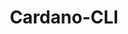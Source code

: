 ---
template: TermDetailPage
title: Cardano-CLI
description: The command line interface from which a user can interact with the Cardano node and blockchain.
aliases: the cardano command line interface, cardano-cli, the cardano-cli, cardano command line interface, programming cardano, cardano stake pool operator, submit a transaction on cardano using the cli
keywords: cardano, cli, command, line, interface
---